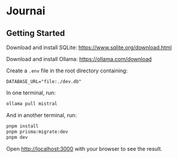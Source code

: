 # Journai

## Getting Started

Download and install SQLite: https://www.sqlite.org/download.html

Download and install Ollama: https://ollama.com/download

Create a `.env` file in the root directory containing:

```
DATABASE_URL="file:./dev.db"
```

In one terminal, run:

```bash
ollama pull mistral
```

And in another terminal, run:

```bash
pnpm install
pnpm prisma:migrate:dev
pnpm dev
```

Open [http://localhost:3000](http://localhost:3000) with your browser to see the result.
